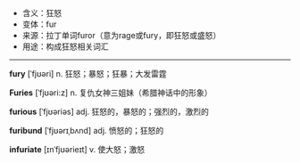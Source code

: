 - <span class="definition">含义：狂怒</span>
- <span class="definition">变体：fur</span>
- <span class="definition">来源：拉丁单词furor（意为rage或fury，即狂怒或盛怒）</span>
- <span class="definition">用途：构成狂怒相关词汇</span>

---

<span class="vocabulary">**fury**</span> [ˈfjʊəri] n. 狂怒；暴怒；狂暴；大发雷霆

<span class="vocabulary">**Furies**</span> [ˈfjʊəri:z] n. 复仇女神三姐妹（希腊神话中的形象）    

<span class="vocabulary">**furious**</span> [ˈfjʊəriəs] adj. 狂怒的，暴怒的；强烈的，激烈的

<span class="vocabulary">**furibund**</span> [ˈfjʊərɪˌbʌnd] adj. 愤怒的；狂怒的   

<span class="vocabulary">**infuriate**</span> [ɪnˈfjʊərieɪt] v. 使大怒；激怒

